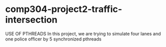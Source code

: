 # comp304-project2-traffic-intersection
USE OF PTHREADS
In this project, we are trying to simulate four lanes and one police officer by 5 synchronized pthreads
